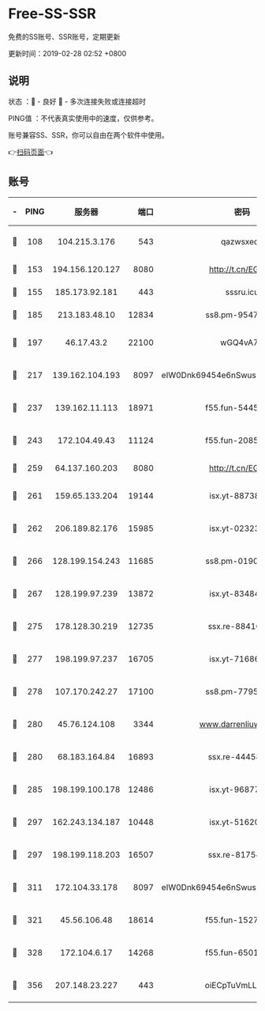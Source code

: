 # Free-SS-SSR

免费的SS账号、SSR账号，定期更新

更新时间：2019-02-28 02:52 +0800

## 说明

状态     ：🙂 - 良好 🙁 - 多次连接失败或连接超时

PING值   ：不代表真实使用中的速度，仅供参考。

账号兼容SS、SSR，你可以自由在两个软件中使用。

👉[扫码页面](https://liesauer.github.io/free-ss-ssr.github.io/)👈

## 账号

|-|PING|服务器|端口|密码|加密方式|区域|
|:----:|:----:|:-----:|-----:|:----:|:----:|:----:|
|🙂|108|104.215.3.176|543|qazwsxedc|aes-256-gcm|JP|
|🙂|153|194.156.120.127|8080|http://t.cn/EGJIyrl|rc4-md5|RU|
|🙂|155|185.173.92.181|443|sssru.icu|rc4-md5|RU|
|🙂|185|213.183.48.10|12834|ss8.pm-95470705|rc4-md5|RU|
|🙂|197|46.17.43.2|22100|wGQ4vA7D|aes-256-gcm|RU|
|🙂|217|139.162.104.193|8097|eIW0Dnk69454e6nSwuspv9DmS201tQ0D|aes-256-cfb|JP|
|🙂|237|139.162.11.113|18971|f55.fun-54452704|aes-256-cfb|SG|
|🙂|243|172.104.49.43|11124|f55.fun-20858205|aes-256-cfb|SG|
|🙂|259|64.137.160.203|8080|http://t.cn/EGJIyrl|rc4-md5|CA|
|🙂|261|159.65.133.204|19144|isx.yt-88738711|aes-256-cfb|SG|
|🙂|262|206.189.82.176|15985|isx.yt-02323158|aes-256-cfb|SG|
|🙂|266|128.199.154.243|11685|ss8.pm-01906462|aes-256-cfb|SG|
|🙂|267|128.199.97.239|13872|isx.yt-83484213|aes-256-cfb|SG|
|🙂|275|178.128.30.219|12735|ssx.re-88416834|aes-256-cfb|SG|
|🙂|277|198.199.97.237|16705|isx.yt-71686489|aes-256-cfb|US|
|🙂|278|107.170.242.27|17100|ss8.pm-77954051|aes-256-cfb|US|
|🙂|280|45.76.124.108|3344|www.darrenliuwei.com|aes-256-cfb|AU|
|🙂|280|68.183.164.84|16893|ssx.re-44458033|aes-256-cfb|US|
|🙂|285|198.199.100.178|12486|isx.yt-96877490|aes-256-cfb|US|
|🙂|297|162.243.134.187|10448|isx.yt-51620618|aes-256-cfb|US|
|🙂|297|198.199.118.203|16507|ssx.re-81754626|aes-256-cfb|US|
|🙂|311|172.104.33.178|8097|eIW0Dnk69454e6nSwuspv9DmS201tQ0D|aes-256-cfb|SG|
|🙂|321|45.56.106.48|18614|f55.fun-15279736|aes-256-cfb|US|
|🙂|328|172.104.6.17|14268|f55.fun-65015566|aes-256-cfb|US|
|🙂|356|207.148.23.227|443|oiECpTuVmLLxk4Ts|aes-256-cfb|US|
